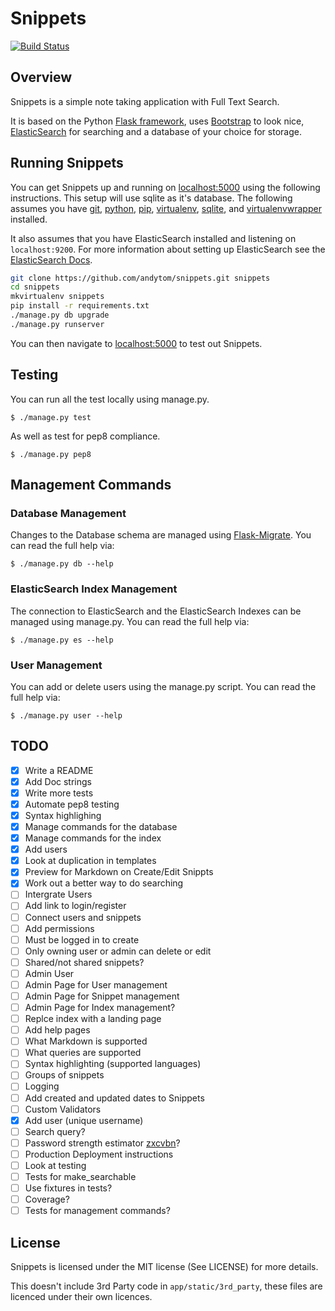 Snippets
========

[![Build Status](https://travis-ci.org/andytom/snippets.svg?branch=master)](https://travis-ci.org/andytom/snippets)

Overview
--------
Snippets is a simple note taking application with Full Text Search.

It is based on the Python [Flask framework](http://flask.pocoo.org/), uses
[Bootstrap](http://getbootstrap.com/) to look nice,
[ElasticSearch](https://www.elastic.co/products/elasticsearch) for searching
and a database of your choice for storage.

Running Snippets
----------------
You can get Snippets up and running on [localhost:5000](http://localhost:5000/)
using the following instructions. This setup will use sqlite as it's database.
The following assumes you have [git](https://git-scm.com/),
[python](https://www.python.org/), [pip](https://docs.python.org/2.7/installing/),
[virtualenv](https://virtualenv.pypa.io/en/latest/), [sqlite](https://www.sqlite.org/),
and [virtualenvwrapper](https://virtualenvwrapper.readthedocs.org/en/latest/) installed.

It also assumes that you have ElasticSearch installed and listening
on ```localhost:9200```.
For more information about setting up ElasticSearch see the
[ElasticSearch Docs](https://www.elastic.co/guide/en/elasticsearch/reference/current/index.html).

~~~ bash
git clone https://github.com/andytom/snippets.git snippets
cd snippets
mkvirtualenv snippets
pip install -r requirements.txt
./manage.py db upgrade
./manage.py runserver
~~~

You can then navigate to [localhost:5000](http://localhost:5000/) to test out
Snippets.

Testing
-------
You can run all the test locally using manage.py.

~~~
$ ./manage.py test
~~~

As well as test for pep8 compliance.

~~~
$ ./manage.py pep8
~~~

Management Commands
-------------------

### Database Management
Changes to the Database schema are managed using [Flask-Migrate](https://flask-migrate.readthedocs.org/en/latest/).
You can read the full help via:

~~~
$ ./manage.py db --help
~~~

### ElasticSearch Index Management
The connection to ElasticSearch and the ElasticSearch Indexes can be managed using manage.py.
You can read the full help via:

~~~
$ ./manage.py es --help
~~~

### User Management
You can add or delete users using the manage.py script.
You can read the full help via:

~~~
$ ./manage.py user --help
~~~

TODO
----
- [x] Write a README
- [x] Add Doc strings
- [x] Write more tests
- [x] Automate pep8 testing
- [x] Syntax highlighing
- [x] Manage commands for the database
- [x] Manage commands for the index
- [x] Add users
- [x] Look at duplication in templates
- [x] Preview for Markdown on Create/Edit Snippts
- [x] Work out a better way to do searching
- [ ] Intergrate Users
 - [ ] Add link to login/register
 - [ ] Connect users and snippets
- [ ] Add permissions
 - [ ] Must be logged in to create
 - [ ] Only owning user or admin can delete or edit
 - [ ] Shared/not shared snippets?
- [ ] Admin User
 - [ ] Admin Page for User management
 - [ ] Admin Page for Snippet management
 - [ ] Admin Page for Index management?
- [ ] Replce index with a landing page
- [ ] Add help pages
 - [ ] What Markdown is supported
 - [ ] What queries are supported
 - [ ] Syntax highlighting (supported languages)
- [ ] Groups of snippets
- [ ] Logging
- [ ] Add created and updated dates to Snippets
- [ ] Custom Validators
 - [x] Add user (unique username)
 - [ ] Search query?
 - [ ] Password strength estimator [zxcvbn](https://github.com/dropbox/zxcvbn)?
- [ ] Production Deployment instructions
- [ ] Look at testing
 - [ ] Tests for make_searchable
 - [ ] Use fixtures in tests?
 - [ ] Coverage?
 - [ ] Tests for management commands?

License
-------
Snippets is licensed under the MIT license (See LICENSE) for more details.

This doesn't include 3rd Party code in ```app/static/3rd_party```, these files
are licenced under their own licences.
